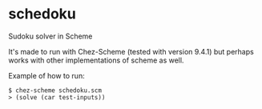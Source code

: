 # schedoku
Sudoku solver in Scheme

It's made to run with Chez-Scheme (tested with version 9.4.1) but perhaps works with other implementations of scheme as well.

Example of how to run:

```
$ chez-scheme schedoku.scm
> (solve (car test-inputs))
```
